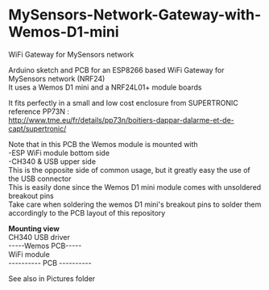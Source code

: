 # MySensors-Network-Gateway-with-Wemos-D1-mini
WiFi Gateway for MySensors network

Arduino sketch and PCB for an ESP8266 based WiFi Gateway for MySensors network (NRF24)</br>
It uses a Wemos D1 mini and a NRF24L01+ module boards</br>

It fits perfectly in a small and low cost enclosure from  SUPERTRONIC reference PP73N :</br>
http://www.tme.eu/fr/details/pp73n/boitiers-dappar-dalarme-et-de-capt/supertronic/

Note that in this PCB the Wemos module is mounted with</br>
-ESP WiFi module bottom side</br>
-CH340 & USB upper side</br>
This is the opposite side of common usage, but it greatly easy the use of the USB connector</br>
This is easily done since the Wemos D1 mini module comes with unsoldered breakout pins</br>
Take care when soldering the wemos D1 mini's breakout pins to solder them accordingly to the PCB layout of this repository</br>

<b>Mounting view</b></br>
     CH340 USB driver</br>
-----Wemos PCB-----</br>
        WiFi module</br>
---------- PCB ----------</br>

See also in Pictures folder


